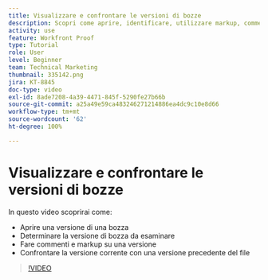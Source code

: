 ```yaml
---
title: Visualizzare e confrontare le versioni di bozze
description: Scopri come aprire, identificare, utilizzare markup, commentare e confrontare le versioni di una bozza in  [!DNL  Workfront].
activity: use
feature: Workfront Proof
type: Tutorial
role: User
level: Beginner
team: Technical Marketing
thumbnail: 335142.png
jira: KT-8845
doc-type: video
exl-id: 8ade7208-4a39-4471-845f-5290fe27b66b
source-git-commit: a25a49e59ca483246271214886ea4dc9c10e8d66
workflow-type: tm+mt
source-wordcount: '62'
ht-degree: 100%

---
```


# Visualizzare e confrontare le versioni di bozze

In questo video scoprirai come:

* Aprire una versione di una bozza
* Determinare la versione di bozza da esaminare
* Fare commenti e markup su una versione
* Confrontare la versione corrente con una versione precedente del file

>[!VIDEO](https://video.tv.adobe.com/v/335142/?quality=12&learn=on)

<!--
## Learn more
* Compare proofs
-->
